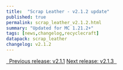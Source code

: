 ```yaml
---
title:  "Scrap Leather - v2.1.2 update"
published: true
permalink: scrap_leather_v2.1.2.html
summary: "Updated for MC 1.21.2+"
tags: [news,changelog,recyclecraft]
datapack: scrap_leather
changelog: v2.1.2
---
```


<div class="btn-group">
    <a href="scrap_leather_v2.1.1.html" role="button" class="btn btn-primary"><i class="fa fa-caret-left"></i>&nbsp; Previous release: v2.1.1</a>
    <a href="scrap_leather_v2.1.3.html" role="button" class="btn btn-primary">Next release: v2.1.3 &nbsp;<i class="fa fa-caret-right"></i></a>
</div>
